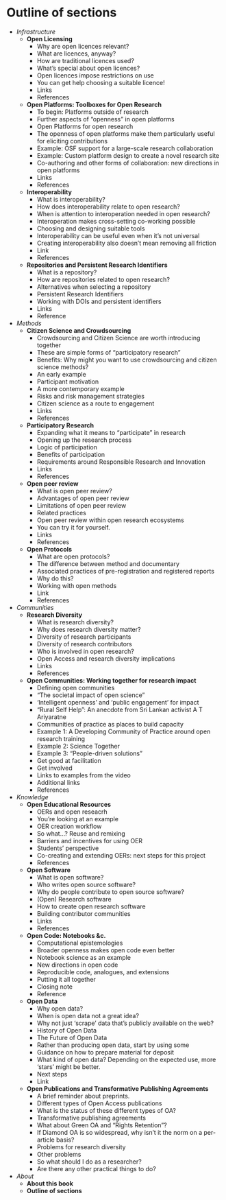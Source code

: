 # Outline of sections

- *Infrastructure*
  - **Open Licensing**
    - Why are open licences relevant?
    - What are licences, anyway?
    - How are traditional licences used?
    - What’s special about open licences?
    - Open licences impose restrictions on use
    - You can get help choosing a suitable licence\!
    - Links
    - References
  - **Open Platforms: Toolboxes for Open Research**
    - To begin: Platforms outside of research
    - Further aspects of “openness” in open platforms
    - Open Platforms for open research
    - The openness of open platforms make them particularly useful for eliciting contributions
    - Example: OSF support for a large-scale research collaboration
    - Example: Custom platform design to create a novel research site
    - Co-authoring and other forms of collaboration: new directions in open platforms
    - Links
    - References
  - **Interoperability**
    - What is interoperability?
    - How does interoperability relate to open research?
    - When is attention to interoperation needed in open research?
    - Interoperation makes cross-setting co-working possible
    - Choosing and designing suitable tools
    - Interoperability can be useful even when it’s not universal
    - Creating interoperability also doesn’t mean removing all friction
    - Link
    - References
  - **Repositories and Persistent Research Identifiers**
    - What is a repository?
    - How are repositories related to open research?
    - Alternatives when selecting a repository
    - Persistent Research Identifiers
    - Working with DOIs and persistent identifiers
    - Links
    - Reference
- *Methods*
  - **Citizen Science and Crowdsourcing**
    - Crowdsourcing and Citizen Science are worth introducing together
    - These are simple forms of “participatory research”
    - Benefits: Why might you want to use crowdsourcing and citizen science methods?
    - An early example
    - Participant motivation
    - A more contemporary example
    - Risks and risk management strategies
    - Citizen science as a route to engagement
    - Links
    - References
  - **Participatory Research**
    - Expanding what it means to “participate” in research
    - Opening up the research process
    - Logic of participation
    - Benefits of participation
    - Requirements around Responsible Research and Innovation
    - Links
    - References
  - **Open peer review**
    - What is open peer review?
    - Advantages of open peer review
    - Limitations of open peer review
    - Related practices
    - Open peer review within open research ecosystems
    - You can try it for yourself.
    - Links
    - References
  - **Open Protocols**
    - What are open protocols?
    - The difference between method and documentary
    - Associated practices of pre-registration and registered reports
    - Why do this?
    - Working with open methods
    - Link
    - References
- *Communities*
  - **Research Diversity**
    - What is research diversity?
    - Why does research diversity matter?
    - Diversity of research participants
    - Diversity of research contributors
    - Who is involved in open research?
    - Open Access and research diversity implications
    - Links
    - References
  - **Open Communities: Working together for research impact**
    - Defining open communities
    - “The societal impact of open science”
    - ‘Intelligent openness’ and ‘public engagement’ for impact
    - “Rural Self Help”: An anecdote from Sri Lankan activist A T Ariyaratne
    - Communities of practice as places to build capacity
    - Example 1: A Developing Community of Practice around open research training
    - Example 2: Science Together
    - Example 3: “People-driven solutions”
    - Get good at facilitation
    - Get involved
    - Links to examples from the video
    - Additional links
    - References
- *Knowledge*
  - **Open Educational Resources**
    - OERs and open reseacrh
    - You’re looking at an example
    - OER creation workflow
    - So what…? Reuse and remixing
    - Barriers and incentives for using OER
    - Students’ perspective
    - Co-creating and extending OERs: next steps for this project
    - References
  - **Open Software**
    - What is open software?
    - Who writes open source software?
    - Why do people contribute to open source software?
    - (Open) Research software
    - How to create open research software
    - Building contributor communities
    - Links
    - References
  - **Open Code: Notebooks &c.**
    - Computational epistemologies
    - Broader openness makes open code even better
    - Notebook science as an example
    - New directions in open code
    - Reproducible code, analogues, and extensions
    - Putting it all together
    - Closing note
    - Reference
  - **Open Data**
    - Why open data?
    - When is open data not a great idea?
    - Why not just ‘scrape’ data that’s publicly available on the web?
    - History of Open Data
    - The Future of Open Data
    - Rather than producing open data, start by using some
    - Guidance on how to prepare material for deposit
    - What kind of open data? Depending on the expected use, more ‘stars’ might be better.
    - Next steps
    - Link
  - **Open Publications and Transformative Publishing Agreements**
    - A brief reminder about preprints.
    - Different types of Open Access publications
    - What is the status of these different types of OA?
    - Transformative publishing agreements
    - What about Green OA and “Rights Retention”?
    - If Diamond OA is so widespread, why isn’t it the norm on a per-article basis?
    - Problems for research diversity
    - Other problems
    - So what should I do as a researcher?
    - Are there any other practical things to do?
- *About*
  - **About this book**
  - **Outline of sections**
